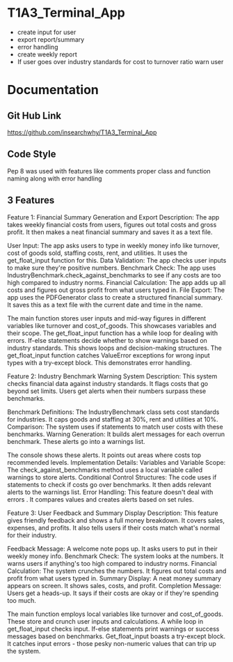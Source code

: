# T1A3_Terminal_App

- create input for user
- export report/summary
- error handling 
- create weekly report
- If user goes over industry standards for cost to turnover ratio warn user


# Documentation

## Git Hub Link
https://github.com/insearchwhy/T1A3_Terminal_App

## Code Style 
Pep 8 was used with features like comments proper class and function naming along with error handling

## 3 Features

Feature 1: Financial Summary Generation and Export Description: The app takes weekly financial costs from users, figures out total costs and gross profit. It then makes a neat financial summary and saves it as a text file. 

User Input: The app asks users to type in weekly money info like turnover, cost of goods sold, staffing costs, rent, and utilities. It uses the get_float_input function for this. Data Validation: The app checks user inputs to make sure they're positive numbers. Benchmark Check: The app uses IndustryBenchmark.check_against_benchmarks to see if any costs are too high compared to industry norms. Financial Calculation: The app adds up all costs and figures out gross profit from what users typed in. File Export: The app uses the PDFGenerator class to create a structured financial summary. It saves this as a text file with the current date and time in the name. 


The main function stores user inputs and mid-way figures in different variables like turnover and cost_of_goods. This showcases variables and their scope. The get_float_input function has a while loop for dealing with errors. If-else statements decide whether to show warnings based on industry standards. This shows loops and decision-making structures. The get_float_input function catches ValueError exceptions for wrong input types with a try-except block. This demonstrates error handling.


Feature 2: Industry Benchmark Warning System Description: This system checks financial data against industry standards. It flags costs that go beyond set limits. Users get alerts when their numbers surpass these benchmarks. 

Benchmark Definitions: The IndustryBenchmark class sets cost standards for industries. It caps goods and staffing at 30%, rent and utilities at 10%. Comparison: The system uses if statements to match user costs with these benchmarks. Warning Generation: It builds alert messages for each overrun benchmark. These alerts go into a warnings list. 

The console shows these alerts. It points out areas where costs top recommended levels. Implementation Details: Variables and Variable Scope: The check_against_benchmarks method uses a local variable called warnings to store alerts. Conditional Control Structures: The code uses if statements to check if costs go over benchmarks. It then adds relevant alerts to the warnings list. Error Handling: This feature doesn't deal with errors . It compares values and creates alerts based on set rules.

Feature 3: User Feedback and Summary Display Description: This feature gives friendly feedback and shows a full money breakdown. It covers sales, expenses, and profits. It also tells users if their costs match what's normal for their industry. 


Feedback Message: A welcome note pops up. It asks users to put in their weekly money info. Benchmark Check: The system looks at the numbers. It warns users if anything's too high compared to industry norms. Financial Calculation: The system crunches the numbers. It figures out total costs and profit from what users typed in. Summary Display: A neat money summary appears on screen. It shows sales, costs, and profit. Completion Message: Users get a heads-up. It says if their costs are okay or if they're spending too much. 


The main function employs local variables like turnover and cost_of_goods. These store and crunch user inputs and calculations. A while loop in get_float_input checks input. If-else statements print warnings or success messages based on benchmarks. Get_float_input boasts a try-except block. It catches input errors - those pesky non-numeric values that can trip up the system.